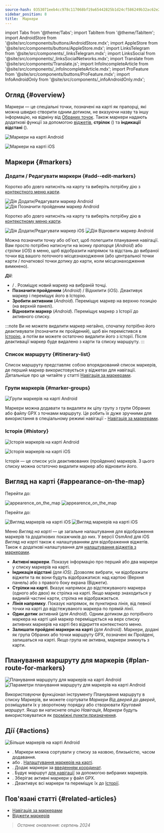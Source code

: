 ```yaml
---
source-hash: 0353071eeb4cc978c117068bf19a65442825b1d24cf586249b32ac62e28c929f
sidebar_position: 8
title:  Маркери
---
```

import Tabs from '@theme/Tabs';
import TabItem from '@theme/TabItem';
import AndroidStore from '@site/src/components/buttons/AndroidStore.mdx';
import AppleStore from '@site/src/components/buttons/AppleStore.mdx';
import LinksTelegram from '@site/src/components/_linksTelegram.mdx';
import LinksSocial from '@site/src/components/_linksSocialNetworks.mdx';
import Translate from '@site/src/components/Translate.js';
import InfoIncompleteArticle from '@site/src/components/_infoIncompleteArticle.mdx';
import ProFeature from '@site/src/components/buttons/ProFeature.mdx';
import InfoAndroidOnly from '@site/src/components/_infoAndroidOnly.mdx';


## Огляд {#overview}

Маркери — це спеціальні точки, позначені на карті як прапорці, які можна швидко створити одним дотиком, не вказуючи назву та іншу інформацію, на відміну від [Обраних точок](./favorites.md). Також маркери надають додаткові функції за допомогою [віджетів](../widgets/markers.md), **стрілок** (<Translate android="true" ids="show_arrows_on_the_map"/>) та **індикації відстані** (<Translate android="true" ids="show_direction"/>).

<Tabs groupId="operating-systems" queryString="operating-systems">

<TabItem value="android" label="Android">

![Маркери на карті Android](@site/static/img/map/map_markers_android.png)

</TabItem>

<TabItem value="ios" label="iOS">

![Маркери на карті iOS](@site/static/img/map/map_markers_ios.png)

</TabItem>

</Tabs>

## Маркери {#markers}

### Додати / Редагувати маркери {#add--edit-markers}

<Tabs groupId="operating-systems" queryString="operating-systems">

<TabItem value="android" label="Android">

Коротко або довго натисніть на карту та виберіть потрібну дію з [контекстного меню карти](../map/map-context-menu.md#add--edit-marker).

![Дія Додати/Редагувати маркер Android](@site/static/img/map/add_marker_android.png) ![Дія Позначити пройденим маркер Android](@site/static/img/map/action_pass_marker_android.png)

</TabItem>

<TabItem value="ios" label="iOS">

Коротко або довго натисніть на карту та виберіть потрібну дію в [контекстному меню карти](../map/map-context-menu.md#add--edit-marker).

![Дія Додати/Редагувати маркер iOS](@site/static/img/map/add_marker_ios.png) ![Дія Відновити маркер Android](@site/static/img/map/action_restore_marker_android.png)

</TabItem>

</Tabs>

Можна позначити точку або об'єкт, щоб полегшити планування навігації. Вам просто потрібно натиснути на іконку *прапорця* (*Android*) або *стрілки* (*iOS*) в меню, щоб відобразити напрямок та відстань до вибраної точки від вашого поточного місцезнаходження (або центральної точки карти / початкової точки дотику до карти, коли місцезнаходження вимкнено).

***Дії***:

- **<Translate android="true" ids="shared_string_marker"/>** / **<Translate android="true" ids="edit_map_marker"/>**. Розміщує новий маркер на вибраній точці.
- **Позначити пройденим** (*Android*) / Відхилити (iOS). Деактивує маркер і переміщує його в Історію.
- **Зробити активним** (*Android*). Переміщує маркер на верхню позицію (на верхній панелі).
- **Відновити маркер** (*Android*). Переміщує маркер з Історії до активного списку.

:::note
Ви не можете видалити маркер негайно, спочатку потрібно його деактивувати (позначити як пройдений), щоб він перемістився в [Історію](#history), а потім ви можете остаточно видалити його з історії. Після деактивації маркер буде видалено з карти та списку маршруту.
:::


<!--
### Add Favorites to Map Markers {#add-favorites-to-map-markers}

<InfoAndroidOnly/>

![Favorites folder functions android](@site/static/img/personal/favorites_folder_functions_android.png)

You can add to or remove your favorites from [Map markers list](../personal/markers.md).
Tap &#8942; button (**Android**) opens special functions for a chosen Favorite folder (group).

**Functions for Favorite folder:**
- &nbsp;<Translate android="true" ids="shared_string_add_to_map_markers"/>  or <Translate android="true" ids="remove_from_map_markers"/>.
- Add or remove all Favorite points from a folder in [Map markers list](../personal/markers.md).
-->


### Список маршруту {#itinerary-list}

Список маршруту представляє собою впорядкований список маркерів, де перший маркер використовується у віджетах для навігації. Детальніше про це читайте у статті [Навігація за маркерами](../navigation/setup/markers-navigation.md#itinerary-list).

### Групи маркерів {#marker-groups}

<InfoAndroidOnly />

![Групи маркерів на карті Android](@site/static/img/personal/markers/map_markers_groups_add_android.png)

Маркери можна додавати та видаляти як цілу групу з групи Обраних або файлу GPX з точками маршруту. Це робить їх дуже зручними для використання в спеціальному режимі навігації - [Навігація за маркерами](../navigation/setup/markers-navigation.md#add-group-of-favorite).

### Історія {#history}

<Tabs groupId="operating-systems" queryString="operating-systems">

<TabItem value="android" label="Android">

![Історія маркерів на карті Android](@site/static/img/personal/markers/map_markers_history_android.png)

</TabItem>

<TabItem value="ios" label="iOS">

![Історія маркерів на карті iOS](@site/static/img/personal/markers/map_markers_history_ios.png)

</TabItem>

</Tabs>

Історія — це список усіх деактивованих (пройдених) маркерів. З цього списку можна остаточно видалити маркер або відновити його.


## Вигляд на карті {#appearance-on-the-map}

<Tabs groupId="operating-systems" queryString="operating-systems">

<TabItem value="android" label="Android">

Перейти до: *<Translate android="true" ids="shared_string_menu,map_markers_item,shared_string_more_without_dots,appearance_on_the_map"/>*

![appearence_on_the_map](@site/static/img/widgets/appearence_on_the_map-01.png) ![appearence_on_the_map](@site/static/img/widgets/appearence_on_the_map-02.png)

</TabItem>

<TabItem value="ios" label="iOS">

Перейти до: *<Translate ios="true" ids="shared_string_menu,map_markers,appearance_on_map"/>*

![Вигляд маркерів на карті iOS](@site/static/img/widgets/map_markers_appearance_ios-01.png) ![Вигляд маркерів на карті iOS](@site/static/img/widgets/map_markers_appearance_ios-02.png)

</TabItem>

</Tabs>

Меню *Вигляд на карті* — це загальне налаштування для відображення маркерів та додаткових покажчиків до них.
У версії OsmAnd для iOS *Вигляд на карті* також є налаштуванням для відображення віджетів. Також є додаткові налаштування для [налаштування віджетів з маркерами](../widgets/markers.md#configure-marker-widgets).

- **Активні маркери**. Показує інформацію про перший або два маркери у списку маркерів на карті.
- **Індикація відстані** *(для iOS)*. Дозволяє вибрати, чи відображати віджети та як вони будуть відображатися: над картою (Верхня панель) або з правого боку екрана (Віджети).
- **Стрілки на карті**. Вказує напрямок до відстежуваного маркера (одного або двох) як стрілка на карті. Якщо маркер знаходиться у видимій частині карти, стрілка не відображається.
- **Лінія напрямку**. Показує напрямок, як пунктирна лінія, від певної точки на карті до відстежуваного маркера по прямій лінії.
- ***Один дотик*** активний (*для Android*). Одним дотиком до потрібного маркера на карті цей маркер переміщується на верх списку активних маркерів на карті без відкриття контекстного меню.
- **Залишати пройдені маркери на карті** *(для Android)*. Маркери, додані як група Обраних або точки маршруту GPX, позначені як Пройдені, залишаться на карті. Якщо група не активна, маркери зникнуть з карти.


## Планування маршруту для маркерів {#plan-route-for-markers}

<InfoAndroidOnly />

*<Translate android="true" ids="shared_string_menu,map_markers,shared_string_more_without_dots,plan_route"/>*

![Планування маршруту для маркерів на карті Android](@site/static/img/personal/markers/map_markers_plan_route_points_android.png) ![Параметри планування маршруту для маркерів на карті Android](@site/static/img/personal/markers/map_markers_plan_route_options_android.png)

Використовуючи функціонал інструменту Планування маршруту в списку Маркерів, ви можете сортувати *Маркери* *Від дверей до дверей*, розміщувати їх у зворотному порядку або створювати *Круговий маршрут*. Якщо ви натиснете опцію *Навігація*, *Маркери* будуть використовуватися як [проміжні пункти призначення](../navigation/setup/route-navigation.md#intermediate-destinations).


## Дії {#actions}

<InfoAndroidOnly />

![Більше маркерів на карті Android](@site/static/img/personal/markers/map_markers_more_android.png)

- **<Translate android="true" ids="sort_by"/>**. Маркери можна сортувати у списку за назвою, близькістю, часом додавання.
- **<Translate android="true" ids="appearance_on_the_map"/>** або **<Translate ios="true" ids="shared_string_appearance"/>**. [Налаштування маркерів на карті](#appearance-on-the-map).
- **<Translate android="true" ids="coordinate_input"/>**. Додає маркери за [введенням координат](../plan-route/coordinate-input.md).
- **<Translate android="true" ids="plan_route"/>**. Будує маршрут [для навігації](../navigation/setup/markers-navigation.md) за допомогою вибраних маркерів.
- **<Translate android="true" ids="marker_save_as_track"/>**. Зберігає активні маркери у файл GPX.
- **<Translate android="true" ids="move_all_to_history"/>**. Деактивує всі маркери та переміщує їх до [Історії](#history).


## Пов'язані статті {#related-articles}

- [Навігація за маркерами](../navigation/setup/markers-navigation.md)
- [Віджети маркерів](../widgets/markers.md)

> *Останнє оновлення: серпень 2024*